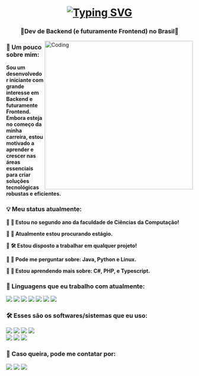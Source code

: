 <!-- Animação de Escrita e Sobre -->
<h1 align="center"><a href="https://git.io/typing-svg"><img src="https://readme-typing-svg.demolab.com?font=Geist+Mono&size=25&duration=3000&pause=500&color=F7F7F7&center=true&vCenter=true&width=435&lines=%F0%9F%91%8B+Ol%C3%A1!+Como+vai%3F;%F0%9F%98%BA%F0%9F%96%A5%EF%B8%8F+Sou+Arthur+F.+Costa!" alt="Typing SVG" /></a></h1>
<h3 align="center">🔹Dev de Backend (e futuramente Frontend) no Brasil🔹</h3>
<img align="right" alt="Coding" width="400" src="https://external-content.duckduckgo.com/iu/?u=https%3A%2F%2Fclipclip.com%2Fwp-content%2Fuploads%2Felementor%2Fthumbs%2Fcc-programmer-2-ovmwuk5y3uzvblmccxrq3c3qzzvodph9skmt3g579c.png&f=1&nofb=1&ipt=2c0fc43018efd2c068b74ef1461b353f078827ff9b255650dfb124e7e52ae273&ipo=images">
<h3>👋 Um pouco sobre mim:</h3>
<b>Sou um desenvolvedor iniciante com grande interesse em Backend e futuramente Frontend. Embora esteja no começo da minha carreira, estou motivado a aprender e crescer nas áreas essenciais para criar soluções tecnológicas robustas e eficientes.</b>

<!-- Div central -->
<h3>💡 Meu status atualmente:</h3>

<b>🔹 🏫 Estou no segundo ano da faculdade de Ciências da Computação!</b><br>

<b>🔹 🔭 Atualmente estou procurando estágio.</b><br>

<b>🔹 🛠️ Estou disposto a trabalhar em qualquer projeto!</b><br>

<b>🔹 💭 Pode me perguntar sobre: Java, Python e Linux.</b> <br>

<b>🔹 📖 Estou aprendendo mais sobre: C#, PHP, e Typescript.</b> <br>

<!-- Linguagens que eu uso -->
<h3>🧰 Linguagens que eu trabalho com atualmente:</h3>
<a href="https://pt.wikipedia.org/wiki/C_(linguagem_de_programa%C3%A7%C3%A3o)"> <img src="https://img.shields.io/badge/C-00599C?logo=c&logoColor=white" /></a> <!-- C -->
<a href="https://pt.wikipedia.org/wiki/Python"> <img src="https://img.shields.io/badge/Python-3776AB?logo=python&logoColor=fff" /></a> <!-- Python -->
<a href="https://pt.wikipedia.org/wiki/Java_(linguagem_de_programa%C3%A7%C3%A3o)"> <img src="https://img.shields.io/badge/Java-%23ED8B00.svg?logo=openjdk&logoColor=white" /></a> <!-- Java -->
<a href="https://pt.wikipedia.org/wiki/HTML"> <img src="https://img.shields.io/badge/HTML-%23E34F26.svg?logo=html5&logoColor=white)" /></a> <!-- HTML -->
<a href="https://pt.wikipedia.org/wiki/JavaScript"> <img src="https://img.shields.io/badge/JavaScript-F7DF1E?logo=javascript&logoColor=000" /></a> <!-- Javascript -->
<a href="https://pt.wikipedia.org/wiki/Cascading_Style_Sheets"> <img src="https://img.shields.io/badge/CSS-1572B6?logo=css3&logoColor=fff" /></a> <!-- CSS -->
<a href="https://pt.wikipedia.org/wiki/MySQL"> <img src="https://img.shields.io/badge/MySQL-4479A1?logo=mysql&logoColor=fff" /></a> <!-- MySQL -->

<!-- Software que eu uso -->
<h3>🛠️ Esses são os softwares/sistemas que eu uso:</h3>
<a href="https://www.mozilla.org/pt-BR/firefox/new/"> <img src="https://img.shields.io/badge/Firefox-FF7139?logo=Firefox&logoColor=white" /></a> <!-- Firefox -->
<a href="https://code.visualstudio.com/"> <img src="https://custom-icon-badges.demolab.com/badge/Visual%20Studio%20Code-0078d7.svg?logo=vsc&logoColor=white" /></a> <!-- VSCode -->
<a href="https://notepad-plus-plus.org/"> <img src="https://img.shields.io/badge/Notepad++-90E59A.svg?&logo=notepad%2b%2b&logoColor=black" /></a> <!-- Notepad++ -->
<a href="https://www.adobe.com/br/products/photoshop.html"> <img src="https://img.shields.io/badge/Adobe%20Photoshop-31A8FF?logo=Adobe%20Photoshop&logoColor=black" /></a> <!-- Adobe Photoshop --> </br>
<a href="https://www.adobe.com/br/products/premiere.html"> <img src="https://img.shields.io/badge/Adobe%20Premiere%20Pro-9999FF?logo=Adobe%20Premiere%20Pro&logoColor=white" /></a> <!-- Adobe Premiere -->
<a href="https://pt.wikipedia.org/wiki/Linux"> <img src="https://img.shields.io/badge/Linux-FCC624?logo=linux&logoColor=black" /></a> <!-- Linux -->
<a href="https://www.microsoft.com/pt-br/software-download/windows11"> <img src="https://custom-icon-badges.demolab.com/badge/Windows-0078D6?logo=windows11&logoColor=white" /></a> <!-- Windows -->

<!-- Meus contatos -->
<h3>💭 Caso queira, pode me contatar por:</h3>
<a href="mailto:arthurfonsecacosta01@gmail.com"> <img src="https://img.shields.io/badge/Gmail-D14836?logo=gmail&logoColor=white" /></a> <!-- Gmail -->
<a href="https://www.linkedin.com/in/arthurfc/"><img src="https://img.shields.io/badge/Linkedin-%230077B5.svg?logo=linkedin&logoColor=white" /></a> <!-- LinkedIn -->
<a href="https://api.whatsapp.com/send/?phone=%2B5581996930346&text&type=phone_number&app_absent=0"> <img src="https://img.shields.io/badge/WhatsApp-25D366?logo=whatsapp&logoColor=white" /></a> <!-- Whatsapp -->
